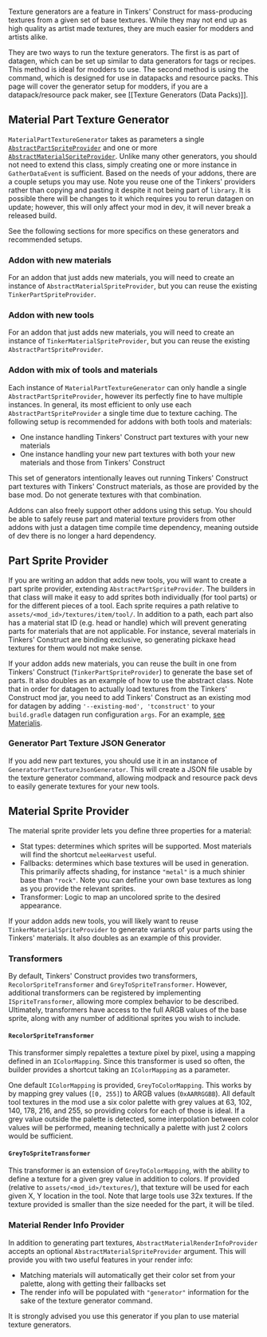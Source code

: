 Texture generators are a feature in Tinkers' Construct for mass-producing textures from a given set of base textures. While they may not end up as high quality as artist made textures, they are much easier for modders and artists alike.

They are two ways to run the texture generators. The first is as part of datagen, which can be set up similar to data generators for tags or recipes. This method is ideal for modders to use. The second method is using the command, which is designed for use in datapacks and resource packs. This page will cover the generator setup for modders, if you are a datapack/resource pack maker, see [[Texture Generators (Data Packs)]].

## Material Part Texture Generator

`MaterialPartTextureGenerator` takes as parameters a single [`AbstractPartSpriteProvider`](#part-sprite-provider) and one or more [`AbstractMaterialSpriteProvider`](#material-sprite-provider). Unlike many other generators, you should not need to extend this class, simply creating one or more instance in `GatherDataEvent` is sufficient. Based on the needs of your addons, there are a couple setups you may use. Note you reuse one of the Tinkers' providers rather than copying and pasting it despite it not being part of `library`. It is possible there will be changes to it which requires you to rerun datagen on update; however, this will only affect your mod in dev, it will never break a released build.

See the following sections for more specifics on these generators and recommended setups.

### Addon with new materials

For an addon that just adds new materials, you will need to create an instance of `AbstractMaterialSpriteProvider`, but you can reuse the existing `TinkerPartSpriteProvider`.

### Addon with new tools

For an addon that just adds new materials, you will need to create an instance of `TinkerMaterialSpriteProvider`, but you can reuse the existing `AbstractPartSpriteProvider`.

### Addon with mix of tools and materials

Each instance of `MaterialPartTextureGenerator` can only handle a single `AbstractPartSpriteProvider`, however its perfectly fine to have multiple instances. In general, its most efficient to only use each `AbstractPartSpriteProvider` a single time due to texture caching. The following setup is recommended for addons with both tools and materials:

* One instance handling Tinkers' Construct part textures with your new materials
* One instance handling your new part textures with both your new materials and those from Tinkers' Construct

This set of generators intentionally leaves out running Tinkers' Construct part textures with Tinkers' Construct materials, as those are provided by the base mod. Do not generate textures with that combination.

Addons can also freely support other addons using this setup. You should be able to safely reuse part and material texture providers from other addons with just a datagen time compile time dependency, meaning outside of dev there is no longer a hard dependency.

## Part Sprite Provider

If you are writing an addon that adds new tools, you will want to create a part sprite provider, extending `AbstractPartSpriteProvider`. The builders in that class will make it easy to add sprites both individually (for tool parts) or for the different pieces of a tool. Each sprite requires a path relative to `assets/<mod_id>/textures/item/tool/`. In addition to a path, each part also has a material stat ID (e.g. head or handle) which will prevent generating parts for materials that are not applicable. For instance, several materials in Tinkers' Construct are binding exclusive, so generating pickaxe head textures for them would not make sense.

If your addon adds new materials, you can reuse the built in one from Tinkers' Construct (`TinkerPartSpriteProvider`) to generate the base set of parts. It also doubles as an example of how to use the abstract class. Note that in order for datagen to actually load textures from the Tinkers' Construct mod jar, you need to add Tinkers' Construct as an existing mod for datagen by adding `'--existing-mod', 'tconstruct'` to your `build.gradle` datagen run configuration `args`. For an example, [see Materialis](https://github.com/RCXcrafter/Materialis/blob/10358fdbc22eb9d952b587eb540246049b50fd2c/build.gradle#L121).

### Generator Part Texture JSON Generator

If you add new part textures, you should use it in an instance of `GeneratorPartTextureJsonGenerator`. This will create a JSON file usable by the texture generator command, allowing modpack and resource pack devs to easily generate textures for your new tools.

## Material Sprite Provider

The material sprite provider lets you define three properties for a material:
* Stat types: determines which sprites will be supported. Most materials will find the shortcut `meleeHarvest` useful.
* Fallbacks: determines which base textures will be used in generation. This primarily affects shading, for instance `"metal"` is a much shinier base than `"rock"`. Note you can define your own base textures as long as you provide the relevant sprites.
* Transformer: Logic to map an uncolored sprite to the desired appearance.

If your addon adds new tools, you will likely want to reuse `TinkerMaterialSpriteProvider` to generate variants of your parts using the Tinkers' materials. It also doubles as an example of this provider.

### Transformers

By default, Tinkers' Construct provides two transformers, `RecolorSpriteTransformer` and `GreyToSpriteTransformer`. However, additional transformers can be registered by implementing `ISpriteTransformer`, allowing more complex behavior to be described. Ultimately, transformers have access to the full ARGB values of the base sprite, along with any number of additional sprites you wish to include.

#### `RecolorSpriteTransformer`

This transformer simply repalettes a texture pixel by pixel, using a mapping defined in an `IColorMapping`. Since this transformer is used so often, the builder provides a shortcut taking an `IColorMapping` as a parameter.

One default `IColorMapping` is provided, `GreyToColorMapping`. This works by by mapping grey values (`[0, 255]`) to ARGB values (`0xAARRGGBB`). All default tool textures in the mod use a six color palette with grey values at 63, 102, 140, 178, 216, and 255, so providing colors for each of those is ideal. If a grey value outside the palette is detected, some interpolation between color values will be performed, meaning technically a palette with just 2 colors would be sufficient.

#### `GreyToSpriteTransformer`

This transformer is an extension of `GreyToColorMapping`, with the ability to define a texture for a given grey value in addition to colors. If provided (relative to `assets/<mod_id>/textures/`), that texture will be used for each given X, Y location in the tool. Note that large tools use 32x textures. If the texture provided is smaller than the size needed for the part, it will be tiled.

### Material Render Info Provider

In addition to generating part textures, `AbstractMaterialRenderInfoProvider` accepts an optional `AbstractMaterialSpriteProvider` argument. This will provide you with two useful features in your render info:

* Matching materials will automatically get their color set from your palette, along with getting their fallbacks set
* The render info will be populated with `"generator"` information for the sake of the texture generator command.

It is strongly advised you use this generator if you plan to use material texture generators.